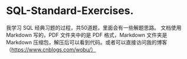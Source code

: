 ﻿# SQL-Standard-Exercises.
我学习 SQL 经典习题的过程，共50道题，里面会有一些解题思路。
文档使用 Markdown 写的，PDF 文件夹中的是 PDF 格式，Markdown 文件夹是 Markdown 压缩包，解压后可以看到代码。或者可以直接访问我的博客（https://www.cnblogs.com/wobu/）
